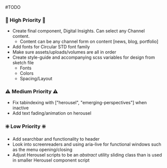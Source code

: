 <!-- markdownlint-disable -->
#TODO

### 🚨 High Priority 🚨
* Create final component, Digital Insights. Can select any Channel content.
    * Content can be any channel form on content [news, blog, portfolio]
* Add fonts for Circular STD font family
* Make sure assets/uploads/volumes are all in order
* Create style-guide and accompanying scss variables for design from sketch file
    * Fonts
    * Colors
    * Spacing/Layout

### ⚠️ Medium Priority ⚠️
* Fix tabindexing with ["herousel", "emerging-perspectives"] when inactive
* Add text fading/animation on herousel

### ❇️ Low Priority ❇️
* Add searchbar and functionality to header
* Look into screenreaders and using aria-live for functional windows such as the menu opening/closing
* Adjust Herousel scripts to be an _abstract_ utility sliding class than is used in smaller Herousel component script